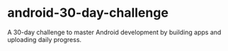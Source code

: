 # android-30-day-challenge
A 30-day challenge to master Android development by building apps and uploading daily progress.
